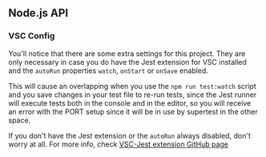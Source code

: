 ## Node.js API

### VSC Config

You'll notice that there are some extra settings for this project. They are only necessary in case you do
have the Jest extension for VSC installed and the `autoRun` properties `watch`, `onStart` or `onSave` enabled.

This will cause an overlapping when you use the `npm run test:watch` script and you save changes in your
test file to re-run tests, since the Jest runner will execute tests both in the console and in the editor, 
so you will receive an error with the PORT setup since it will be in use by supertest in the other space.

If you don't have the Jest extension or the `autoRun` always disabled, don't worry at all. For more info,
check [VSC-Jest extension GitHub page](https://github.com/jest-community/vscode-jest#getting-started)